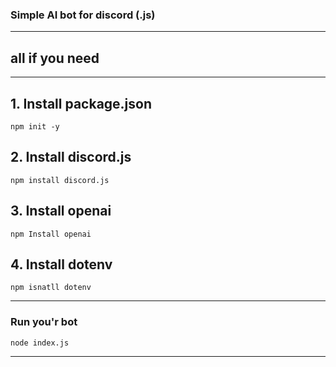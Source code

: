 ### Simple AI bot for discord (.js)

___

## all if you need 

___

## 1. Install package.json

``npm init -y``

## 2. Install discord.js 

``npm install discord.js``

## 3. Install openai

``npm Install openai``

## 4. Install dotenv

``npm isnatll dotenv``

___

### Run you'r bot 

``node index.js``

___
